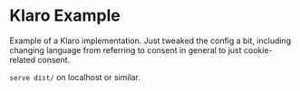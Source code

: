 # Klaro Example
Example of a Klaro implementation. Just tweaked the config a bit, including changing language from referring to consent in general to just cookie-related consent.

```serve dist/``` on localhost or similar.
